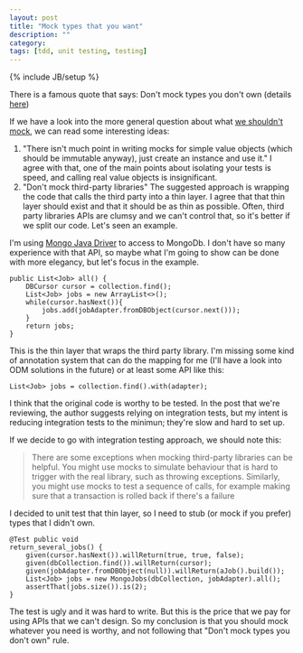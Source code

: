 ```yaml
---
layout: post
title: "Mock types that you want"
description: ""
category: 
tags: [tdd, unit testing, testing]
---
```

{% include JB/setup %}

There is a famous quote that says: Don't mock types you don't own (details [here](http://stackoverflow.com/questions/1906344/should-you-only-mock-types-you-own))

If we have a look into the more general question about what [we shouldn't mock](http://www.mockobjects.com/2007/04/test-smell-everything-is-mocked.html), we can read some interesting ideas:

1. "There isn't much point in writing mocks for simple value objects (which should be immutable anyway), just create an instance and use it." I agree with that, one of the main points about isolating your tests is speed, and calling real value objects is insignificant.
2. "Don't mock third-party libraries" The suggested approach is wrapping the code that calls the third party into a thin layer. I agree that that thin layer should exist and that it should be as thin as possible. Often, third party libraries APIs are clumsy and we can't control that, so it's better if we split our code. Let's seen an example.

I'm using [Mongo Java Driver](http://docs.mongodb.org/ecosystem/drivers/java/) to access to MongoDb. I don't have so many experience with that API, so maybe what I'm going to show can be done with more elegancy, but let's focus in the example.

	public List<Job> all() {
        DBCursor cursor = collection.find();
        List<Job> jobs = new ArrayList<>();
        while(cursor.hasNext()){
            jobs.add(jobAdapter.fromDBObject(cursor.next()));
        }
        return jobs;
    } 
    
This is the thin layer that wraps the third party library. I'm missing some kind of annotation system that can do the mapping for me (I'll have a look into ODM solutions in the future) or at least some API like this:

	List<Job> jobs = collection.find().with(adapter);
	
I think that the original code is worthy to be tested. In the post that we're reviewing, the author suggests relying on integration tests, but my intent is reducing integration tests to the minimun; they're slow and hard to set up.

If we decide to go with integration testing approach, we should note this:

> There are some exceptions when mocking third-party libraries can be helpful. You might use mocks to simulate behaviour that is hard to trigger with the real library, such as throwing exceptions. Similarly, you might use mocks to test a sequence of calls, for example making sure that a transaction is rolled back if there's a failure 

I decided to unit test that thin layer, so I need to stub (or mock if you prefer) types that I didn't own.

	@Test public void
    return_several_jobs() {
        given(cursor.hasNext()).willReturn(true, true, false);
        given(dbCollection.find()).willReturn(cursor);
        given(jobAdapter.fromDBObject(null)).willReturn(aJob().build());
        List<Job> jobs = new MongoJobs(dbCollection, jobAdapter).all();
        assertThat(jobs.size()).is(2);
    }

The test is ugly and it was hard to write. But this is the price that we pay for using APIs that we can't design. So my conclusion is that you should mock whatever you need is worthy, and not following that "Don't mock types you don't own" rule.